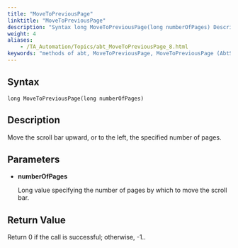 ```yaml
--- 
title: "MoveToPreviousPage"
linktitle: "MoveToPreviousPage"
description: "Syntax long MoveToPreviousPage(long numberOfPages) Description Move the scroll bar upward, or to the left, the specified number of pages. Parameters numberOfPages Long value specifying the number of ..."
weight: 4
aliases: 
    - /TA_Automation/Topics/abt_MoveToPreviousPage_8.html
keywords: "methods of abt, MoveToPreviousPage, MoveToPreviousPage (AbtScrollBar), AbtScrollBar, movetopreviouspage, abtscrollbar movetopreviouspage, move scroll bar up by number of pages, move scroll bar to left by number of pages"
---
```


## Syntax

`long MoveToPreviousPage(long numberOfPages)`

## Description

Move the scroll bar upward, or to the left, the specified number of pages.

## Parameters

-   **numberOfPages**

    Long value specifying the number of pages by which to move the scroll bar.


## Return Value

Return 0 if the call is successful; otherwise, -1..




